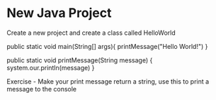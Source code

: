 # New Java Project

Create a new project and create a class called HelloWorld

public static void main(String[] args){
    printMessage("Hello World!")
}

public static void printMessage(String message) {
    system.our.println(message)
}

Exercise - Make your print message return a string, use this to print a message to the console

